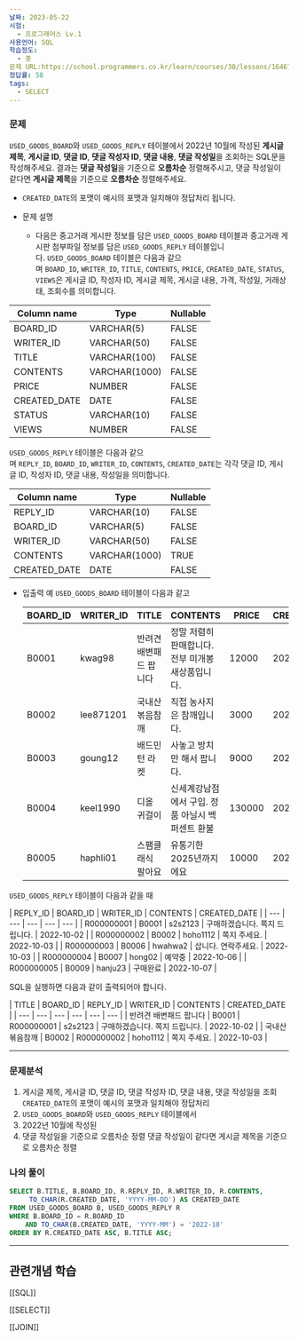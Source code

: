 ```yaml
---
날짜: 2023-05-22
시험:
  - 프로그래머스 Lv.1
사용언어: SQL
학습정도:
  - 중
문제 URL:https://school.programmers.co.kr/learn/courses/30/lessons/164673
정답률: 58
tags:
  - SELECT
---
```

### 문제

`USED_GOODS_BOARD`와 `USED_GOODS_REPLY` 테이블에서 2022년 10월에 작성된 **게시글 제목**, **게시글 ID**, **댓글 ID**, **댓글 작성자 ID**, **댓글 내용**, **댓글 작성일**을 조회하는 SQL문을 작성해주세요. 결과는 **댓글 작성일**을 기준으로 **오름차순** 정렬해주시고, 댓글 작성일이 같다면 **게시글 제목**을 기준으로 **오름차순** 정렬해주세요.
- `CREATED_DATE`의 포맷이 예시의 포맷과 일치해야 정답처리 됩니다.

- 문제 설명
	- 다음은 중고거래 게시판 정보를 담은 `USED_GOODS_BOARD` 테이블과 중고거래 게시판 첨부파일 정보를 담은 `USED_GOODS_REPLY` 테이블입니다. `USED_GOODS_BOARD` 테이블은 다음과 같으며 `BOARD_ID`, `WRITER_ID`, `TITLE`, `CONTENTS`, `PRICE`, `CREATED_DATE`, `STATUS`, `VIEWS`은 게시글 ID, 작성자 ID, 게시글 제목, 게시글 내용, 가격, 작성일, 거래상태, 조회수를 의미합니다.

| Column name  | Type          | Nullable |
| ------------ | ------------- | -------- |
| BOARD_ID     | VARCHAR(5)    | FALSE    |
| WRITER_ID    | VARCHAR(50)   | FALSE    |
| TITLE        | VARCHAR(100)  | FALSE    |
| CONTENTS     | VARCHAR(1000) | FALSE    |
| PRICE        | NUMBER        | FALSE    |
| CREATED_DATE | DATE          | FALSE    |
| STATUS       | VARCHAR(10)   | FALSE    |
| VIEWS        | NUMBER        | FALSE    |
   
 `USED_GOODS_REPLY` 테이블은 다음과 같으며 `REPLY_ID`, `BOARD_ID`, `WRITER_ID`, `CONTENTS`, `CREATED_DATE`는 각각 댓글 ID, 게시글 ID, 작성자 ID, 댓글 내용, 작성일을 의미합니다.
 
   | Column name | Type | Nullable |
   | --- | --- | --- |
   | REPLY_ID | VARCHAR(10) | FALSE |
   | BOARD_ID | VARCHAR(5) | FALSE |
   | WRITER_ID | VARCHAR(50) | FALSE |
   | CONTENTS | VARCHAR(1000) | TRUE |
   | CREATED_DATE | DATE | FALSE |


- 입출력 예
`USED_GOODS_BOARD` 테이블이 다음과 같고
  
   | BOARD_ID | WRITER_ID | TITLE | CONTENTS | PRICE | CREATED_DATE | STATUS | VIEWS |
    | --- | --- | --- | --- | --- | --- | --- | --- |
    | B0001 | kwag98 | 반려견 배변패드 팝니다 | 정말 저렴히 판매합니다. 전부 미개봉 새상품입니다. | 12000 | 2022-10-01 | DONE | 250 |
    | B0002 | lee871201 | 국내산 볶음참깨 | 직접 농사지은 참깨입니다. | 3000 | 2022-10-02 | DONE | 121 |
    | B0003 | goung12 | 배드민턴 라켓 | 사놓고 방치만 해서 팝니다. | 9000 | 2022-10-02 | SALE | 212 |
    | B0004 | keel1990 | 디올 귀걸이 | 신세계강남점에서 구입. 정품 아닐시 백퍼센트 환불 | 130000 | 2022-10-02 | SALE | 199 |
    | B0005 | haphli01 | 스팸클래식 팔아요 | 유통기한 2025년까지에요 | 10000 | 2022-10-02 | SALE | 121 |
   
`USED_GOODS_REPLY` 테이블이 다음과 같을 때
   
   | REPLY_ID | BOARD_ID | WRITER_ID | CONTENTS | CREATED_DATE |
    | --- | --- | --- | --- | --- |
    | R000000001 | B0001 | s2s2123 | 구매하겠습니다. 쪽지 드립니다. | 2022-10-02 |
    | R000000002 | B0002 | hoho1112 | 쪽지 주세요. | 2022-10-03 |
    | R000000003 | B0006 | hwahwa2 | 삽니다. 연락주세요. | 2022-10-03 |
    | R000000004 | B0007 | hong02 | 예약중 | 2022-10-06 |
    | R000000005 | B0009 | hanju23 | 구매완료 | 2022-10-07 |
   
SQL을 실행하면 다음과 같이 출력되어야 합니다.
   
   | TITLE | BOARD_ID | REPLY_ID | WRITER_ID | CONTENTS | CREATED_DATE |
    | --- | --- | --- | --- | --- | --- |
    | 반려견 배변패드 팝니다 | B0001 | R000000001 | s2s2123 | 구매하겠습니다. 쪽지 드립니다. | 2022-10-02 |
    | 국내산 볶음참깨 | B0002 | R000000002 | hoho1112 | 쪽지 주세요. | 2022-10-03 |

---
### 문제분석

1. 게시글 제목, 게시글 ID, 댓글 ID, 댓글 작성자 ID, 댓글 내용, 댓글 작성일을 조회
	`CREATED_DATE`의 포맷이 예시의 포맷과 일치해야 정답처리
2. `USED_GOODS_BOARD`와 `USED_GOODS_REPLY` 테이블에서
3. 2022년 10월에 작성된
4. 댓글 작성일을 기준으로 오름차순 정렬
	댓글 작성일이 같다면 게시글 제목을 기준으로 오름차순 정렬

### 나의 풀이

```sql
SELECT B.TITLE, B.BOARD_ID, R.REPLY_ID, R.WRITER_ID, R.CONTENTS,
     TO_CHAR(R.CREATED_DATE, 'YYYY-MM-DD') AS CREATED_DATE
FROM USED_GOODS_BOARD B, USED_GOODS_REPLY R
WHERE B.BOARD_ID = R.BOARD_ID
    AND TO_CHAR(B.CREATED_DATE, 'YYYY-MM') = '2022-10'
ORDER BY R.CREATED_DATE ASC, B.TITLE ASC;
```

---
## 관련개념 학습

[[SQL]] 

[[SELECT]] 

[[JOIN]] 